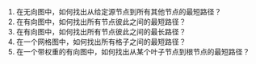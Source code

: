 

1. 在无向图中，如何找出从给定源节点到所有其他节点的最短路径？
2. 在有向图中，如何找出所有节点彼此之间的最短路径？
3. 在有向图中，如何找出所有节点彼此之间的最长路径？
4. 在一个网格图中，如何找出所有格子之间的最短路径？
5. 在一个带权重的有向图中，如何找出从某个叶子节点到根节点的最短路径？